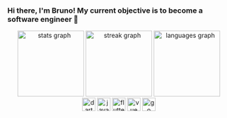 ### Hi there, I'm Bruno! My current objective is to become a software engineer 👋

<div align="center">
  <img src="https://github-readme-stats.vercel.app/api?username=BrunoPolaski&hide_title=false&hide_rank=false&show_icons=true&include_all_commits=true&count_private=true&disable_animations=false&theme=radical&locale=en&hide_border=true" height="150" alt="stats graph" />
  <img src="https://streak-stats.demolab.com?user=BrunoPolaski&locale=en&mode=daily&theme=radical&hide_border=true&border_radius=5" height="150" alt="streak graph"  />
  <img src="https://github-readme-stats.vercel.app/api/top-langs?username=BrunoPolaski&locale=en&hide_title=false&layout=compact&card_width=320&langs_count=6&theme=radical&hide_border=true" height="150" alt="languages graph"  />
</div>
<div align="center">
  <img src="https://skillicons.dev/icons?i=dart" height="30" alt="dart logo" />
  <img src="https://skillicons.dev/icons?i=java" height="30" alt="java logo"  />
  <img src="https://skillicons.dev/icons?i=flutter" height="30" alt="flutter logo" />
  <img src="https://skillicons.dev/icons?i=vue" height="30" alt="vue logo"  />
  <img src="https://skillicons.dev/icons?i=go" height="30" alt="go logo"  />
</div>
